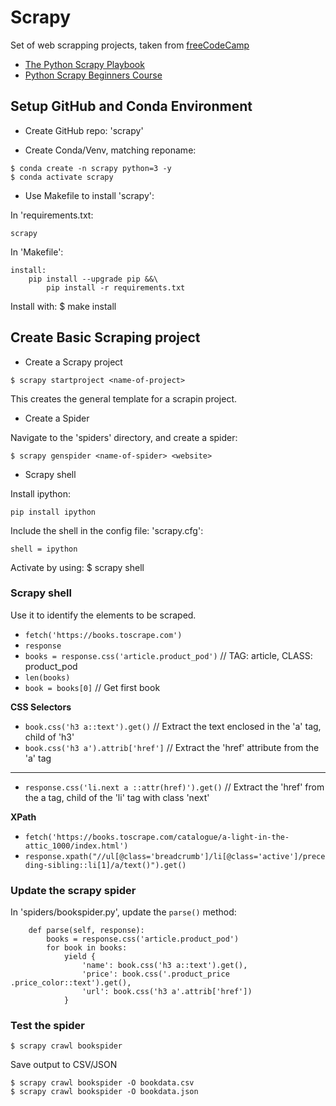 # Scrapy

Set of web scrapping projects, taken from [freeCodeCamp](https://www.youtube.com/watch?v=mBoX_JCKZTE)

- [The Python Scrapy Playbook](https://scrapeops.io/python-scrapy-playbook/)
- [Python Scrapy Beginners Course](https://thepythonscrapyplaybook.com/freecodecamp-beginner-course/)

## Setup GitHub and Conda Environment

* Create GitHub repo: 'scrapy'

* Create Conda/Venv, matching reponame: 
```
$ conda create -n scrapy python=3 -y
$ conda activate scrapy
```

* Use Makefile to install 'scrapy':

In 'requirements.txt:
```
scrapy
```

In 'Makefile':
```
install:
    pip install --upgrade pip &&\
        pip install -r requirements.txt
```

Install with: $ make install


## Create Basic Scraping project

- Create a Scrapy project

```
$ scrapy startproject <name-of-project>
```

This creates the general template for a scrapin project.


- Create a Spider

Navigate to the 'spiders' directory, and create a spider:

```
$ scrapy genspider <name-of-spider> <website>
```

- Scrapy shell

Install ipython:

```
pip install ipython
```

Include the shell in the config file: 'scrapy.cfg':
```
shell = ipython
```

Activate by using: $ scrapy shell

### Scrapy shell

Use it to identify the elements to be scraped.

- `fetch('https://books.toscrape.com')`
- `response`
- `books = response.css('article.product_pod')`  // TAG: article, CLASS: product_pod
- `len(books)`
- `book = books[0]`  // Get first book

**CSS Selectors**

- `book.css('h3 a::text').get()`  // Extract the text enclosed in the 'a' tag, child of 'h3'
- `book.css('h3 a').attrib['href']`  // Extract the 'href' attribute from the 'a' tag
---
- `response.css('li.next a ::attr(href)').get()`  // Extract the 'href' from the a tag, child of the 'li' tag with class 'next'

**XPath**

- `fetch('https://books.toscrape.com/catalogue/a-light-in-the-attic_1000/index.html')`
- `response.xpath("//ul[@class='breadcrumb']/li[@class='active']/preceding-sibling::li[1]/a/text()").get()`

### Update the scrapy spider

In 'spiders/bookspider.py', update the `parse()` method:

```
    def parse(self, response):
        books = response.css('article.product_pod')
        for book in books:
            yield {
                'name': book.css('h3 a::text').get(),
                'price': book.css('.product_price .price_color::text').get(),
                'url': book.css('h3 a'.attrib['href'])
            }
```

### Test the spider

```
$ scrapy crawl bookspider
```

Save output to CSV/JSON

```
$ scrapy crawl bookspider -O bookdata.csv
$ scrapy crawl bookspider -O bookdata.json
```

